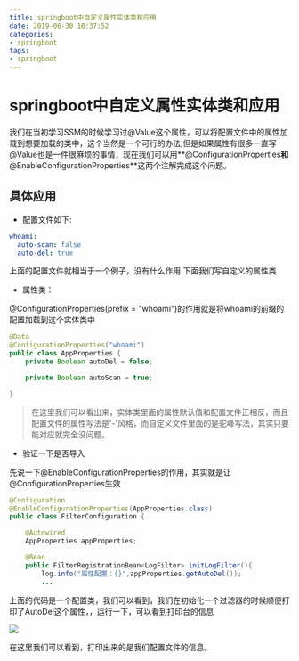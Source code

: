 ```yaml
---
title: springboot中自定义属性实体类和应用
date: 2019-06-30 10:37:52
categories:
- springboot
tags:
- springboot
---
```


# springboot中自定义属性实体类和应用

我们在当初学习SSM的时候学习过@Value这个属性，可以将配置文件中的属性加载到想要加载的类中，这个当然是一个可行的办法,但是如果属性有很多一直写@Value也是一件很麻烦的事情，现在我们可以用**@ConfigurationProperties**和**@EnableConfigurationProperties**这两个注解完成这个问题。


## 具体应用

* 配置文件如下:

```yaml
whoami:
  auto-scan: false
  auto-del: true

```


上面的配置文件就相当于一个例子，没有什么作用
下面我们写自定义的属性类

* 属性类：

@ConfigurationProperties(prefix = "whoami")的作用就是将whoami的前缀的配置加载到这个实体类中

```java
@Data
@ConfigurationProperties("whoami")
public class AppProperties {
    private Boolean autoDel = false;

    private Boolean autoScan = true;

}

```


> 在这里我们可以看出来，实体类里面的属性默认值和配置文件正相反，而且配置文件的属性写法是'-'风格，而自定义文件里面的是驼峰写法，其实只要能对应就完全没问题。



* 验证一下是否导入

先说一下@EnableConfigurationProperties的作用，其实就是让@ConfigurationProperties生效


```java
@Configuration
@EnableConfigurationProperties(AppProperties.class)
public class FilterConfiguration {

    @Autowired
    AppProperties appProperties;

    @Bean
    public FilterRegistrationBean<LogFilter> initLogFilter(){
        log.info("属性配置；{}",appProperties.getAutoDel());
        ...

```

上面的代码是一个配置类，我们可以看到，我们在初始化一个过滤器的时候顺便打印了AutoDel这个属性，，运行一下，可以看到打印台的信息


![](https://s2.ax1x.com/2019/06/30/ZlXeRs.png)

在这里我们可以看到，打印出来的是我们配置文件的信息。
